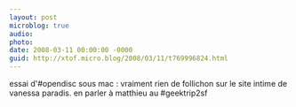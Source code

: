 ```yaml
---
layout: post
microblog: true
audio: 
photo: 
date: 2008-03-11 00:00:00 -0000
guid: http://xtof.micro.blog/2008/03/11/t769996824.html
---
```

essai d'#opendisc sous mac : vraiment rien de follichon sur le site intime de vanessa paradis. en parler à matthieu au #geektrip2sf
